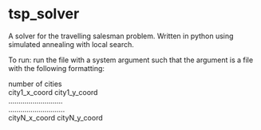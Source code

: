 tsp_solver
==========

A solver for the travelling salesman problem. Written in python using simulated annealing with local search.

To run: run the file with a system argument such that the argument is a file with the following formatting:

number of cities <br/>
city1_x_coord city1_y_coord <br/>
...........................<br/>
............................<br/>
cityN_x_coord cityN_y_coord <br/>
